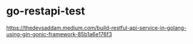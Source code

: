 # go-restapi-test

https://thedevsaddam.medium.com/build-restful-api-service-in-golang-using-gin-gonic-framework-85b1a6e176f3
